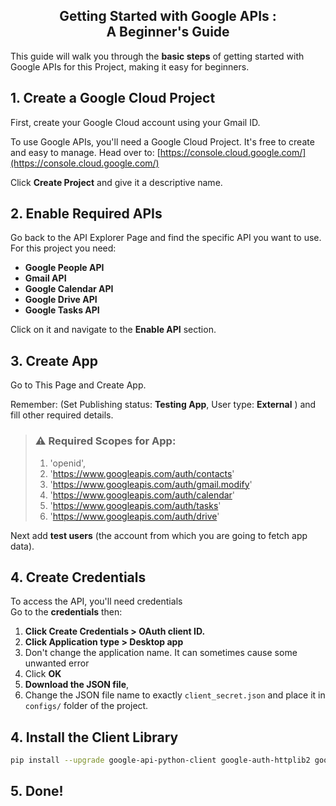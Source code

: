 <h2 align="middle"> Getting Started with Google APIs :<br> A Beginner's Guide</h2>

This guide will walk you through the **basic steps** of getting started with Google APIs for this Project, making it easy for beginners.


## 1. Create a Google Cloud Project

First, create your Google Cloud account using your Gmail ID.

To use Google APIs, you'll need a Google Cloud Project. It's free to create and easy to manage. Head over to: [https://console.cloud.google.com/](https://console.cloud.google.com/)

Click **Create Project** and give it a descriptive name.


## 2. Enable Required APIs

Go back to the <a herf="https://console.cloud.google.com/apis/library?orgonly=true&project=eco-notch-382007&supportedpurview=project">API Explorer Page</a> and find the specific API you want to use.    
For this project you need:  
* **Google People API**
* **Gmail API**
* **Google Calendar API**
* **Google Drive API**
* **Google Tasks API**

Click on it and navigate to the **Enable API** section. 



## 3. Create App
Go to <a herf="https://console.cloud.google.com/apis/credentials/consent?orgonly=true&project=eco-notch-382007&supportedpurview=project">This Page</a> and Create App.

Remember: (Set Publishing status:  **Testing App**, User type: **External** ) and fill other required details.

> ### ⚠️ Required Scopes for App:  
> 1. 'openid',
> 2. 'https://www.googleapis.com/auth/contacts'
> 3. 'https://www.googleapis.com/auth/gmail.modify'
> 4. 'https://www.googleapis.com/auth/calendar'
> 5. 'https://www.googleapis.com/auth/tasks'
> 6. 'https://www.googleapis.com/auth/drive'

Next add **test users** (the account from which you are going to fetch app data).


## 4. Create Credentials
To access the API, you'll need credentials  
Go to the **credentials** then:  
1. **Click Create Credentials > OAuth client ID.**
2. **Click Application type > Desktop app**
3. Don't change the application name. It can sometimes cause some unwanted error
4. Click **OK**
5. **Download the JSON file**,
6. Change the JSON file name to exactly `client_secret.json` and place it in `configs/` folder of the project.



## 4. Install the Client Library

```bash
pip install --upgrade google-api-python-client google-auth-httplib2 google-auth-oauthlib
```

## 5. Done!
